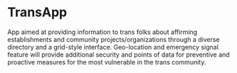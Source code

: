 # TransApp
App aimed at providing information to trans folks about affirming establishments and community projects/organizations through a diverse directory and a grid-style interface. Geo-location and emergency signal feature will provide additional security and points of data for preventive and proactive measures for the most vulnerable in the trans community.
